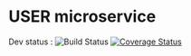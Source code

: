 # USER microservice

Dev status : ![Build Status](https://travis-ci.org/thomaspoignant/user-microservice.svg?branch=dev) [![Coverage Status](https://coveralls.io/repos/github/thomaspoignant/user-microservice/badge.svg?branch=dev)](https://coveralls.io/github/thomaspoignant/user-microservice?branch=dev)
